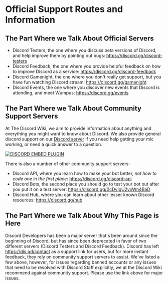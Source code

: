 <!-- TITLE: Discord Support -->
<!-- SUBTITLE: Discord Community Support Servers and Information -->

# Official Support Routes and Information
## The Part Where we Talk About Official Servers
* Discord Testers, the one where you discuss beta versions of Discord, and help improve them by pointing out bugs: https://discord.gg/discord-testers
* Discord Feedback, the one where you provide helpful feedback on how to improve Discord as a service: https://discord.gg/discord-feedback
* Discord Gamenight, the one where you don't really get support, but you have fun watching Discord stream: https://discord.gg/gamenight
* Discord Events, the one where you discover new events that Discord is attending, and meet Wumpus: https://discord.gg/events

## The Part Where we Talk About Community Support Servers

At The Discord Wiki, we aim to provide information about anything and everything you might want to know about Discord.
We also provide general discord support on our [Discord server](https://discord.gg/ZRJ9Ghh) if you need help getting your mic working, or need a quick answer to a question.

<a href="https://discord.gg/ZRJ9Ghh">![DISCORD EMBED PLUGIN](https://discordapp.com/api/guilds/367460196148183040/widget.png?style=banner2)</a>

There is also a number of other community support servers:
* Discord API, where you learn how to make your bot better, *not how to code one in the first place*: https://discord.gg/discord-api
* Discord Bots, the second place you should go to test your bot out after you put it on a test server: https://discord.gg/0cDvIgU2voWn4BaD
* Discord Hub, where you can learn about other lesser known Discord resources: https://discord.gg/hub

## The Part Where we Talk About Why This Page is Here
Discord Developers has been a major server that's been around since the beginning of Discord, but has since been deprecated in favor of two different servers (Discord Testers and Discord Feedback). Discord has left https://dis.gd/contact as a support link for users, but for more instant feedback, they rely on community support servers to assist. We've listed a few above, however, for issues regarding banned accounts or any issues that need to be resolved with Discord Staff explicitly, we at the Discord Wiki recommend against community support. Please use the link above for major issues.